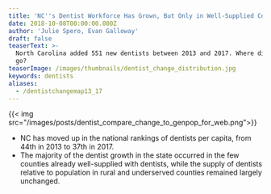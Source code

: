 ```yaml
---
title: 'NC''s Dentist Workforce Has Grown, But Only in Well-Supplied Counties'
date: 2018-10-08T00:00:00.000Z
author: 'Julie Spero, Evan Galloway'
draft: false
teaserText: >-
  North Carolina added 551 new dentists between 2013 and 2017. Where did they
  go?
teaserImage: /images/thumbnails/dentist_change_distribution.jpg
keywords: dentists
aliases:
  - /dentistchangemap13_17
---
```



{{< img  src="/images/posts/dentist_compare_change_to_genpop_for_web.png">}}

* NC has moved up in the national rankings of dentists per capita, from 44th in 2013 to 37th in 2017.
* The majority of the dentist growth in the state occurred in the few counties already well-supplied with dentists, while the supply of dentists relative to population in rural and underserved counties remained largely unchanged.
